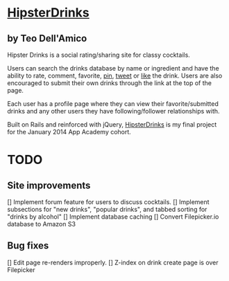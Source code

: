 # [HipsterDrinks](http://www.hipsterdrinks.com)
## by Teo Dell'Amico

Hipster Drinks is a social rating/sharing site for classy cocktails. 

Users can search the drinks database by name or ingredient and have the ability to rate, comment, favorite, [pin](www.pinterest.com), [tweet](www.twitter.com) or [like](www.facebook.com) the drink. Users are also encouraged to submit their own drinks through the link at the top of the page. 

Each user has a profile page where they can view their favorite/submitted drinks and any other users they have following/follower relationships with.

Built on Rails and reinforced with jQuery, [HipsterDrinks](www.hipsterdrinks.com) is my final project for the January 2014 App Academy cohort.

# TODO
## Site improvements
[] Implement forum feature for users to discuss cocktails.
[] Implement subsections for "new drinks", "popular drinks", and tabbed sorting for "drinks by alcohol"
[] Implement database caching
[] Convert Filepicker.io database to Amazon S3


## Bug fixes
[] Edit page re-renders improperly.
[] Z-index on drink create page is over Filepicker